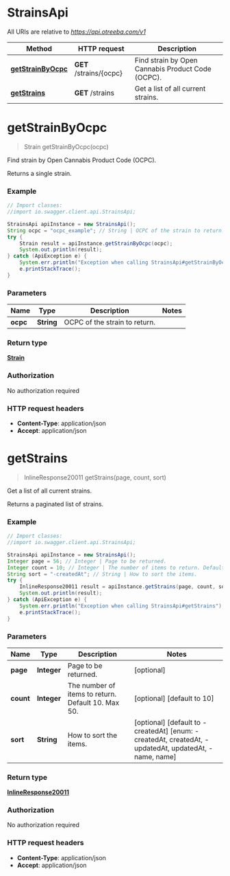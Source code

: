 # StrainsApi

All URIs are relative to *https://api.otreeba.com/v1*

Method | HTTP request | Description
------------- | ------------- | -------------
[**getStrainByOcpc**](StrainsApi.md#getStrainByOcpc) | **GET** /strains/{ocpc} | Find strain by Open Cannabis Product Code (OCPC).
[**getStrains**](StrainsApi.md#getStrains) | **GET** /strains | Get a list of all current strains.


<a name="getStrainByOcpc"></a>
# **getStrainByOcpc**
> Strain getStrainByOcpc(ocpc)

Find strain by Open Cannabis Product Code (OCPC).

Returns a single strain.

### Example
```java
// Import classes:
//import io.swagger.client.api.StrainsApi;

StrainsApi apiInstance = new StrainsApi();
String ocpc = "ocpc_example"; // String | OCPC of the strain to return.
try {
    Strain result = apiInstance.getStrainByOcpc(ocpc);
    System.out.println(result);
} catch (ApiException e) {
    System.err.println("Exception when calling StrainsApi#getStrainByOcpc");
    e.printStackTrace();
}
```

### Parameters

Name | Type | Description  | Notes
------------- | ------------- | ------------- | -------------
 **ocpc** | **String**| OCPC of the strain to return. |

### Return type

[**Strain**](Strain.md)

### Authorization

No authorization required

### HTTP request headers

 - **Content-Type**: application/json
 - **Accept**: application/json

<a name="getStrains"></a>
# **getStrains**
> InlineResponse20011 getStrains(page, count, sort)

Get a list of all current strains.

Returns a paginated list of strains.

### Example
```java
// Import classes:
//import io.swagger.client.api.StrainsApi;

StrainsApi apiInstance = new StrainsApi();
Integer page = 56; // Integer | Page to be returned.
Integer count = 10; // Integer | The number of items to return. Default 10. Max 50.
String sort = "-createdAt"; // String | How to sort the items.
try {
    InlineResponse20011 result = apiInstance.getStrains(page, count, sort);
    System.out.println(result);
} catch (ApiException e) {
    System.err.println("Exception when calling StrainsApi#getStrains");
    e.printStackTrace();
}
```

### Parameters

Name | Type | Description  | Notes
------------- | ------------- | ------------- | -------------
 **page** | **Integer**| Page to be returned. | [optional]
 **count** | **Integer**| The number of items to return. Default 10. Max 50. | [optional] [default to 10]
 **sort** | **String**| How to sort the items. | [optional] [default to -createdAt] [enum: -createdAt, createdAt, -updatedAt, updatedAt, -name, name]

### Return type

[**InlineResponse20011**](InlineResponse20011.md)

### Authorization

No authorization required

### HTTP request headers

 - **Content-Type**: application/json
 - **Accept**: application/json

